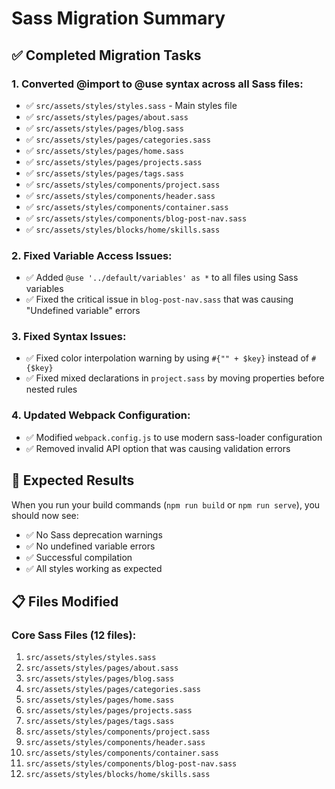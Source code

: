 # Sass Migration Summary

## ✅ Completed Migration Tasks

### 1. **Converted @import to @use syntax** across all Sass files:
- ✅ `src/assets/styles/styles.sass` - Main styles file
- ✅ `src/assets/styles/pages/about.sass`
- ✅ `src/assets/styles/pages/blog.sass`
- ✅ `src/assets/styles/pages/categories.sass`
- ✅ `src/assets/styles/pages/home.sass`
- ✅ `src/assets/styles/pages/projects.sass`
- ✅ `src/assets/styles/pages/tags.sass`
- ✅ `src/assets/styles/components/project.sass`
- ✅ `src/assets/styles/components/header.sass`
- ✅ `src/assets/styles/components/container.sass`
- ✅ `src/assets/styles/components/blog-post-nav.sass`
- ✅ `src/assets/styles/blocks/home/skills.sass`

### 2. **Fixed Variable Access Issues**:
- ✅ Added `@use '../default/variables' as *` to all files using Sass variables
- ✅ Fixed the critical issue in `blog-post-nav.sass` that was causing "Undefined variable" errors

### 3. **Fixed Syntax Issues**:
- ✅ Fixed color interpolation warning by using `#{"" + $key}` instead of `#{$key}`
- ✅ Fixed mixed declarations in `project.sass` by moving properties before nested rules

### 4. **Updated Webpack Configuration**:
- ✅ Modified `webpack.config.js` to use modern sass-loader configuration
- ✅ Removed invalid API option that was causing validation errors




## 🚀 Expected Results

When you run your build commands (`npm run build` or `npm run serve`), you should now see:
- ✅ No Sass deprecation warnings
- ✅ No undefined variable errors
- ✅ Successful compilation
- ✅ All styles working as expected


## 📋 Files Modified

### Core Sass Files (12 files):
1. `src/assets/styles/styles.sass`
2. `src/assets/styles/pages/about.sass`
3. `src/assets/styles/pages/blog.sass`
4. `src/assets/styles/pages/categories.sass`
5. `src/assets/styles/pages/home.sass`
6. `src/assets/styles/pages/projects.sass`
7. `src/assets/styles/pages/tags.sass`
8. `src/assets/styles/components/project.sass`
9. `src/assets/styles/components/header.sass`
10. `src/assets/styles/components/container.sass`
11. `src/assets/styles/components/blog-post-nav.sass`
12. `src/assets/styles/blocks/home/skills.sass`



